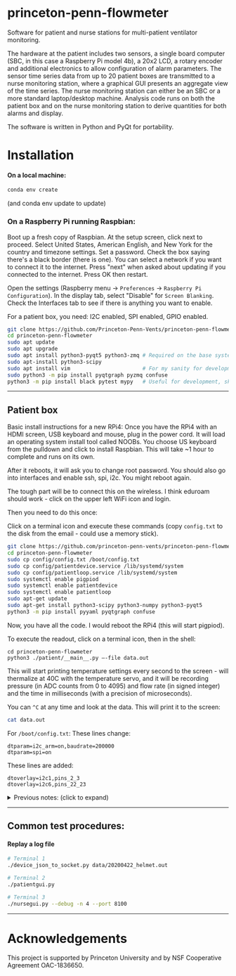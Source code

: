 # princeton-penn-flowmeter
Software for patient and nurse stations for multi-patient ventilator
monitoring.

The hardware at the patient includes two sensors, a single board computer
(SBC, in this case a Raspberry Pi model 4b), a 20x2 LCD, a rotary encoder and
additional electronics to allow configuration of alarm parameters. The sensor
time series data from up to 20 patient boxes are transmitted to a nurse
monitoring station, where a graphical GUI presents an aggregate view of the
time series. The nurse monitoring station can either be an SBC or a more
standard laptop/desktop machine. Analysis code runs on both the patient box
and on the nurse monitoring station to derive quantities for both alarms
and display.

The software is written in Python and PyQt for portability.

# Installation

#### On a local machine:

```bash
conda env create
```

(and conda env update to update)

### On a Raspberry Pi running Raspbian:

Boot up a fresh copy of Raspbian. At the setup screen, click next to proceed.
Select United States, American English, and New York for the country and
timezone settings. Set a password.  Check the box saying there's a black
border (there is one). You can select a network if you want to connect it
to the internet. Press "next" when asked about updating if you connected
to the internet. Press OK then restart.

Open the settings (Raspberry menu -> `Preferences` -> `Raspberry Pi Configuration`).
In the display tab, select "Disable" for `Screen Blanking`. Check the Interfaces tab to
see if there is anything you want to enable.

For a patient box, you need: I2C enabled, SPI enabled, GPIO enabled.



```bash
git clone https://github.com/Princeton-Penn-Vents/princeton-penn-flowmeter
cd princeton-penn-flowmeter
sudo apt update
sudo apt upgrade
sudo apt install python3-pyqt5 python3-zmq # Required on the base system, included in NOOBs
sudo apt-install python3-scipy
sudo apt install vim                       # For my sanity for development
sudo python3 -m pip install pyqtgraph pyzmq confuse
python3 -m pip install black pytest mypy   # Useful for development, skip for production
```


---

## Patient box


Basic install instructions for a new RPi4:  Once you have the RPi4 with an HDMI screen, USB keyboard and mouse, plug in the power cord.
It will load an operating system install tool called NOOBs. You choose US keyboard from the pulldown
and click to install Raspbian. This will take ~1 hour to complete and runs on its own.

After it reboots, it will ask you to change root password.
You should also go into interfaces and enable ssh, spi, i2c.
You might reboot again.

The tough part will be to connect this on the wireless. I think eduroam should work - click on the upper left WiFi icon and login.

Then you need to do this once:

Click on a terminal icon and execute these commands (copy `config.txt` to the disk from the email - could use a memory stick).

```bash
git clone https://github.com/princeton-penn-vents/princeton-penn-flowmeter
cd princeton-penn-flowmeter
sudo cp config/config.txt /boot/config.txt
sudo cp config/patientdevice.service /lib/systemd/system
sudo cp config/patientloop.service /lib/systemd/system
sudo systemctl enable pigpiod
sudo systemctl enable patientdevice
sudo systemctl enable patientloop
sudo apt-get update
sudo apt-get install python3-scipy python3-numpy python3-pyqt5
python3 -m pip install pyyaml pyqtgraph confuse
```
Now, you have all the code. I would reboot the RPi4 (this will start pigpiod).

To execute the readout, click on a terminal icon, then in the shell:

```
cd princeton-penn-flowmeter
python3 ./patient/__main__.py —-file data.out
```

This will start printing temperature settings every second to the screen - will thermalize at 40C with the temperature servo,
and it will be recording pressure (in ADC counts from 0 to 4095) and flow rate (in signed integer) and the time in milliseconds (with a precision of microseconds).

You can `^C` at any time and look at the data. This will print it to the screen:


```bash
cat data.out
```

For `/boot/config.txt`:  These lines change:

```
dtparam=i2c_arm=on,baudrate=200000
dtparam=spi=on
```

These lines are added:

```
dtoverlay=i2c1,pins_2_3
dtoverlay=i2c6,pins_22_23
```

<details><summary>Previous notes: (click to expand)</summary>

#### pigpio requires:

```bash
sudo apt-get update (before install, if needed)
sudo apt-get install pigpio python-pigpio python3-pigpio (install once)
sudo pigpiod (on each boot)
sudo killall pigpiod (for cleanup, if needed)
import pigpio
```

#### smbus requires:

```bash
# or manually sudo vi /etc/modprobe.d/raspi-blacklist.conf
# the underlying device is the i2c-bcm2708 (comment out blacklist)
sudo apt-get install i2c-tools
sudo install python-smbus
import smbus
```

#### spidev requires:

```bash
lsmod | grep spi (check that spidev and spi_bcm2708 are running)
spidev is there by default
```

</details>

---

## Common test procedures:

#### Replay a log file

```bash
# Terminal 1
./device_json_to_socket.py data/20200422_helmet.out

# Terminal 2
./patientgui.py

# Terminal 3
./nursegui.py --debug -n 4 --port 8100
```

---

# Acknowledgements

This project is supported by Princeton University and by NSF Cooperative Agreement OAC-1836650.

